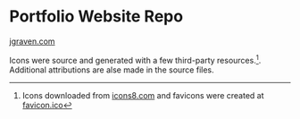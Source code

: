 # Portfolio Website Repo

[jgraven.com](https://jgraven.com)

Icons were source and generated with a few third-party resources.[^1]. Additional attributions are alse made in the source files.

[^1]: Icons downloaded from [icons8.com](https://icons8.com) and favicons were created at [favicon.ico](https://favicon.io)
